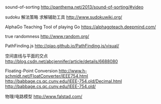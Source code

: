 sound-of-sorting
http://panthema.net/2013/sound-of-sorting/#video

sudoku 解法策略 求解辅助工具
http://www.sudokuwiki.org/

AlphaGo Teaching Tool of playing Go
https://alphagoteach.deepmind.com/

true randomness
http://www.random.org/

PathFinding.js  http://qiao.github.io/PathFinding.js/visual/  

空间直线与平面的交点
http://blog.csdn.net/abcjennifer/article/details/6688080

Floating-Point Conversion
http://www.h-schmidt.net/FloatConverter/IEEE754.html  
http://babbage.cs.qc.cuny.edu/IEEE-754.old/Decimal.html  
http://babbage.cs.qc.cuny.edu/IEEE-754.old/

物理/电路模型
http://www.falstad.com/  
